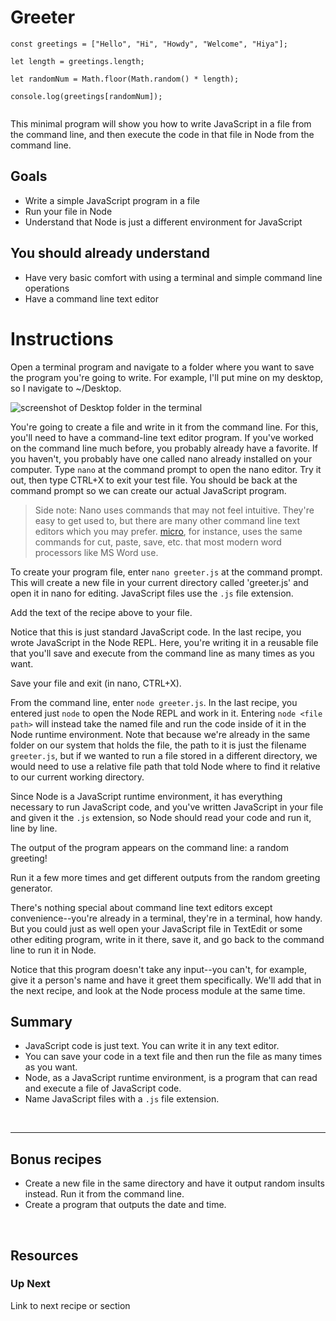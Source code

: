 # Greeter

```
const greetings = ["Hello", "Hi", "Howdy", "Welcome", "Hiya"]; 

let length = greetings.length;

let randomNum = Math.floor(Math.random() * length);

console.log(greetings[randomNum]);


```

This minimal program will show you how to write JavaScript in a file from the command line, and then execute the code in that file in Node from the command line. 

## Goals
* Write a simple JavaScript program in a file
* Run your file in Node
* Understand that Node is just a different environment for JavaScript
  
## You should already understand
* Have very basic comfort with using a terminal and simple command line operations
* Have a command line text editor


# Instructions

Open a terminal program and navigate to a folder where you want to save the program you're going to write. For example, I'll put mine on my desktop, so I navigate to ~/Desktop. 

![screenshot of Desktop folder in the terminal](https://github.com/bkager/Node-cookbook/assets/68086185/22b0d6c6-acb6-4165-b483-3c353db71e82)

You're going to create a file and write in it from the command line. For this, you'll need to have a command-line text editor program. If you've worked on the command line much before, you probably already have a favorite. If you haven't, you probably have one called nano already installed on your computer. Type `nano` at the command prompt to open the nano editor. Try it out, then type CTRL+X to exit your test file. You should be back at the command prompt so we can create our actual JavaScript program. 

> Side note: Nano uses commands that may not feel intuitive. They're easy to get used to, but there are many other command line text editors which you may prefer. [micro](https://micro-editor.github.io/), for instance, uses the same commands for cut, paste, save, etc. that most modern word processors like MS Word use.

To create your program file, enter `nano greeter.js` at the command prompt. This will create a new file in your current directory called 'greeter.js' and open it in nano for editing. JavaScript files use the `.js` file extension.

Add the text of the recipe above to your file. 

Notice that this is just standard JavaScript code. In the last recipe, you wrote JavaScript in the Node REPL. Here, you're writing it in a reusable file that you'll save and execute from the command line as many times as you want.

Save your file and exit (in nano, CTRL+X).

From the command line, enter `node greeter.js`. In the last recipe, you entered just `node` to open the Node REPL and work in it. Entering `node <file path>` will instead take the named file and run the code inside of it in the Node runtime environment. Note that because we're already in the same folder on our system that holds the file, the path to it is just the filename `greeter.js`, but if we wanted to run a file stored in a different directory, we would need to use a relative file path that told Node where to find it relative to our current working directory.

Since Node is a JavaScript runtime environment, it has everything necessary to run JavaScript code, and you've written JavaScript in your file and given it the `.js` extension, so Node should read your code and run it, line by line.

The output of the program appears on the command line: a random greeting!

Run it a few more times and get different outputs from the random greeting generator. 

There's nothing special about command line text editors except convenience--you're already in a terminal, they're in a terminal, how handy. But you could just as well open your JavaScript file in TextEdit or some other editing program, write in it there, save it, and go back to the command line to run it in Node. 

Notice that this program doesn't take any input--you can't, for example, give it a person's name and have it greet them specifically. We'll add that in the next recipe, and look at the Node process module at the same time. 


## Summary 
* JavaScript code is just text. You can write it in any text editor.
* You can save your code in a text file and then run the file as many times as you want.
* Node, as a JavaScript runtime environment, is a program that can read and execute a file of JavaScript code.
* Name JavaScript files with a `.js` file extension.

&nbsp;

___

## Bonus recipes

* Create a new file in the same directory and have it output random insults instead. Run it from the command line.
* Create a program that outputs the date and time.

 &nbsp;


## Resources
 
### Up Next

Link to next recipe or section
